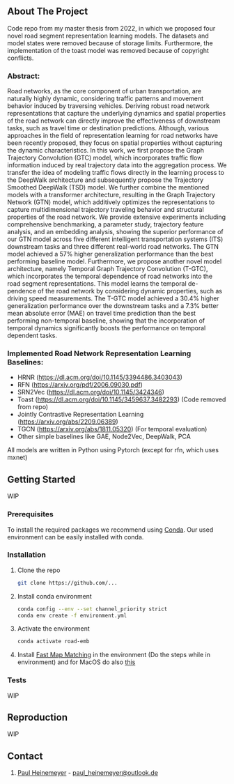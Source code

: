 <!-- PROJECT LOGO -->
<!--
<br />
<div align="center">
  <a href="https://github.com/github_username/repo_name">
    <img src="static/logo.png" alt="Logo">
  </a>
</div>
-->


<!-- ABOUT THE PROJECT -->
## About The Project
Code repo from my master thesis from 2022, in which we proposed four novel road segment representation learning models.
The datasets and model states were removed because of storage limits. Furthermore, the implementation of the toast model was removed because of copyright conflicts. 

### Abstract:

Road networks, as the core component of urban transportation, are naturally highly
dynamic, considering traffic patterns and movement behavior induced by traversing
vehicles. Deriving robust road network representations that capture the underlying
dynamics and spatial properties of the road network can directly improve the effectiveness
of downstream tasks, such as travel time or destination predictions. Although, various
approaches in the field of representation learning for road networks have been recently
proposed, they focus on spatial properties without capturing the dynamic characteristics.
In this work, we first propose the Graph Trajectory Convolution (GTC) model, which
incorporates traffic flow information induced by real trajectory data into the aggregation
process. We transfer the idea of modeling traffic flows directly in the learning process to
the DeepWalk architecture and subsequently propose the Trajectory Smoothed DeepWalk
(TSD) model. We further combine the mentioned models with a transformer architecture,
resulting in the Graph Trajectory Network (GTN) model, which additively optimizes the
representations to capture multidimensional trajectory traveling behavior and structural
properties of the road network. We provide extensive experiments including comprehensive
benchmarking, a parameter study, trajectory feature analysis, and an embedding analysis,
showing the superior performance of our GTN model across five different intelligent
transportation systems (ITS) downstream tasks and three different real-world road
networks. The GTN model achieved a 57% higher generalization performance than the
best performing baseline model.
Furthermore, we propose another novel model architecture, namely Temporal Graph
Trajectory Convolution (T-GTC), which incorporates the temporal dependence of road
networks into the road segment representations. This model learns the temporal de-
pendence of the road network by considering dynamic properties, such as driving speed
measurements. The T-GTC model achieved a 30.4% higher generalization performance
over the downstream tasks and a 7.3% better mean absolute error (MAE) on travel time
prediction than the best performing non-temporal baseline, showing that the incorporation
of temporal dynamics significantly boosts the performance on temporal dependent tasks.


### Implemented Road Network Representation Learning Baselines:
- HRNR (https://dl.acm.org/doi/10.1145/3394486.3403043)
- RFN (https://arxiv.org/pdf/2006.09030.pdf)
- SRN2Vec (https://dl.acm.org/doi/10.1145/3424346)
- Toast (https://dl.acm.org/doi/10.1145/3459637.3482293) (Code removed from repo)
- Jointly Contrastive Representation Learning (https://arxiv.org/abs/2209.06389)
- TGCN (https://arxiv.org/abs/1811.05320) (For temporal evaluation)
- Other simple baselines like GAE, Node2Vec, DeepWalk, PCA

All models are written in Python using Pytorch (except for rfn, which uses mxnet)



<!-- GETTING STARTED -->
## Getting Started

WIP

### Prerequisites
To install the required packages we recommend using [Conda](https://docs.conda.io/en/latest/). Our used environment can be easily installed with conda.

### Installation

1. Clone the repo
   ```sh
   git clone https://github.com/...
   ```
2. Install conda environment
   ```sh
   conda config --env --set channel_priority strict
   conda env create -f environment.yml
   ```
3. Activate the environment
   ```sh
   conda activate road-emb
   ```
4. Install [Fast Map Matching](https://fmm-wiki.github.io/docs/installation/) in the environment (Do the steps while in environment) and for MacOS do also [this](https://github.com/cyang-kth/fmm/pull/214)

### Tests
WIP

## Reproduction
WIP

<!-- CONTACT -->
## Contact

1. [Paul Heinemeyer](https://github.com/SwiftPredator) - paul_heinemeyer@outlook.de




